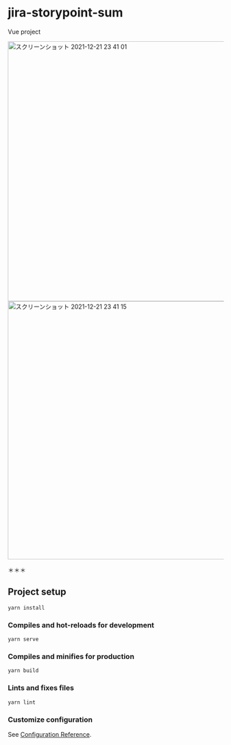 # jira-storypoint-sum

Vue project 

<img width="605" alt="スクリーンショット 2021-12-21 23 41 01" src="https://user-images.githubusercontent.com/23165804/146948234-f9b94c01-bb96-4796-82e6-7ba6c570816f.png">
<img width="601" alt="スクリーンショット 2021-12-21 23 41 15" src="https://user-images.githubusercontent.com/23165804/146948246-31ba92ea-66f4-4755-9a68-778fca1fe088.png">


＊＊＊


## Project setup
```
yarn install
```

### Compiles and hot-reloads for development
```
yarn serve
```

### Compiles and minifies for production
```
yarn build
```

### Lints and fixes files
```
yarn lint
```

### Customize configuration
See [Configuration Reference](https://cli.vuejs.org/config/).
